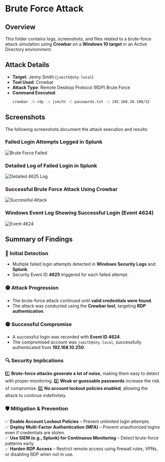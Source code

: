 # Brute Force Attack

## Overview
This folder contains logs, screenshots, and files related to a brute-force attack simulation using **Crowbar** on a **Windows 10 target** in an Active Directory environment.

## Attack Details
- **Target**: Jenny Smith (`jsmith@shy.local`)
- **Tool Used**: Crowbar
- **Attack Type**: Remote Desktop Protocol (RDP) Brute Force
- **Command Executed**:
  ```bash
  crowbar -b rdp -u jsmith -C passwords.txt -s 192.168.10.100/32

## Screenshots
The following screenshots document the attack execution and results:

### **Failed Login Attempts Logged in Splunk**
![Brute Force Failed](./Brute-Force-Attack/Brute_Force_Failed_Event4625.jpg)

### **Detailed Log of Failed Login in Splunk**
![Detailed 4625 Log](./Brute-Force-Attack/Brute_Force_Failed_Login_Detailed_Splunk.jpg)

### **Successful Brute Force Attack Using Crowbar**
![Successful Attack](./Brute-Force-Attack/Brute_Force_Success.jpg)

### **Windows Event Log Showing Successful Login (Event 4624)**
![Event 4624](./Brute-Force-Attack/Brute_Force_Successful_Login_Event4624.jpg)

## Summary of Findings

### **🔴 Initial Detection**
- Multiple failed login attempts detected in **Windows Security Logs** and **Splunk**.
- Security Event ID **4625** triggered for each failed attempt.

### **🟡 Attack Progression**
- The brute-force attack continued until **valid credentials were found**.
- The attack was conducted using the **Crowbar tool**, targeting **RDP authentication**.

### **🟢 Successful Compromise**
- A successful login was recorded with **Event ID 4624**.
- The compromised account was `jsmith@shy.local`, successfully authenticated from **192.168.10.250**.

### **🔍 Security Implications**
1️⃣ **Brute-force attacks generate a lot of noise**, making them easy to detect with proper monitoring.
2️⃣ **Weak or guessable passwords** increase the risk of compromise.
3️⃣ **No account lockout policies enabled**, allowing the attack to continue indefinitely.

### **🛡️ Mitigation & Prevention**
✅ **Enable Account Lockout Policies** – Prevent unlimited login attempts.  
✅ **Deploy Multi-Factor Authentication (MFA)** – Prevent unauthorized logins even if credentials are stolen.  
✅ **Use SIEM (e.g., Splunk) for Continuous Monitoring** – Detect brute-force patterns early.  
✅ **Harden RDP Access** – Restrict remote access using firewall rules, VPNs, or disabling RDP when not in use.  
